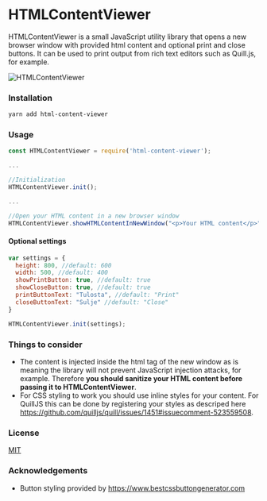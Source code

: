 # HTMLContentViewer


HTMLContentViewer is a small JavaScript utility library that opens a new browser window with provided html content and optional print and close buttons. It can be used to print output from rich text editors such as Quill.js, for example.

![HTMLContentViewer](https://i.ibb.co/HhRv1Dd/html-content-viewer.png)

### Installation
```sh
yarn add html-content-viewer
```

### Usage
```js
const HTMLContentViewer = require('html-content-viewer');

...

//Initialization
HTMLContentViewer.init();

...

//Open your HTML content in a new browser window
HTMLContentViewer.showHTMLContentInNewWindow("<p>Your HTML content</p>");
```

#### Optional settings


```js
var settings = {
  height: 800, //default: 600
  width: 500, //default: 400
  showPrintButton: true, //default: true
  showCloseButton: true, //default: true
  printButtonText: "Tulosta", //default: "Print"
  closeButtonText: "Sulje" //default: "Close"
}

HTMLContentViewer.init(settings);
```

### Things to consider
* The content is injected inside the html tag of the new window as is meaning the library will not prevent JavaScript injection attacks, for example. Therefore **you should sanitize your HTML content before passing it to HTMLContentViewer**.
* For CSS styling to work you should use inline styles for your content. For QuillJS this can be done by registering your styles as descriped here https://github.com/quilljs/quill/issues/1451#issuecomment-523559508.

### License
[MIT](https://github.com/Ville-/html-content-viewer-js/blob/main/LICENSE)

### Acknowledgements
* Button styling provided by https://www.bestcssbuttongenerator.com




